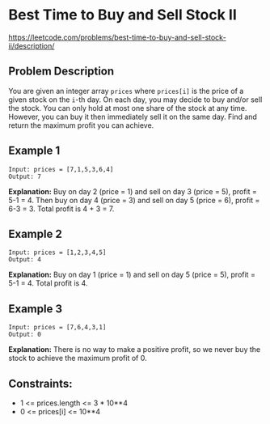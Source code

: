 # Best Time to Buy and Sell Stock II

https://leetcode.com/problems/best-time-to-buy-and-sell-stock-ii/description/

## Problem Description

You are given an integer array `prices` where `prices[i]` is the price of a given stock on the `i`-th day.
On each day, you may decide to buy and/or sell the stock. You can only hold at most one share of the stock at any time.
However, you can buy it then immediately sell it on the same day.
Find and return the maximum profit you can achieve.

## Example 1

```text
Input: prices = [7,1,5,3,6,4]
Output: 7
```

**Explanation:** Buy on day 2 (price = 1) and sell on day 3 (price = 5), profit = 5-1 = 4.
Then buy on day 4 (price = 3) and sell on day 5 (price = 6), profit = 6-3 = 3.
Total profit is 4 + 3 = 7.

## Example 2

```text
Input: prices = [1,2,3,4,5]
Output: 4
```

**Explanation:** Buy on day 1 (price = 1) and sell on day 5 (price = 5), profit = 5-1 = 4.
Total profit is 4.

## Example 3

```text
Input: prices = [7,6,4,3,1]
Output: 0
```

**Explanation:** There is no way to make a positive profit, so we never buy the stock to achieve the maximum profit of
0.

## Constraints:

- 1 <= prices.length <= 3 * 10**4
- 0 <= prices[i] <= 10**4

